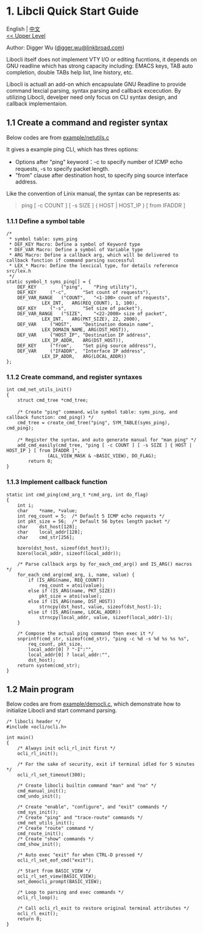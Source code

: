 # 1. Libcli Quick Start Guide

English | [中文](Quick%20Start%20Guide.zh_CN.md)
<br>
[<< Upper Level]("README.md")  

Author: Digger Wu (digger.wu@linkbroad.com)

Libocli itself does not implement VTY I/O or editing fucntions, it depends on GNU readline which has strong capacity including: EMACS keys, TAB auto completion, double TABs help list, line history, etc.

Libocli is actuall an add-on which encapsulate GNU Readline to provide command lexcial parsing, syntax parsing and callback excecution.
By utilizing Libocli, develper need only focus on CLI syntax design, and callback implementaion.

## 1.1 Create a command and register syntax

Below codes are from [example/netutils.c](../example/netutils.c)  

It gives a example ping CLI, which has thres options:
- Options after "ping" keyword：-c to specify number of ICMP echo requests, -s to specify packet length.
- "from" clause after destination host, to specify ping source interface address.

Like the convention of Linix manual, the syntax can be represents as:
>ping [ -c COUNT ] [ -s SIZE ] { HOST | HOST_IP } [ from IFADDR ]  

### 1.1.1 Define a symbol table
```
/*
 * symbol table: syms_ping
 * DEF_KEY Macro: Define a symbol of Keyword type
 * DEF_VAR Macro: Define a symbol of Variable type
 * ARG Macro: Define a callback arg, which will be delivered to callback function if command parsing successful
 * LEX_* Macro: Define the lexcical type, for details reference src/lex.h
 */
static symbol_t syms_ping[] = {
	DEF_KEY         ("ping",	"Ping utility"),
	DEF_KEY		("-c",		"Set count of requests"),
	DEF_VAR_RANGE	("COUNT",	"<1-100> count of requests",
			 LEX_INT,	ARG(REQ_COUNT), 1, 100),
	DEF_KEY		("-s",		"Set size of packet"),
	DEF_VAR_RANGE	("SIZE",	"<22-2000> size of packet",
			 LEX_INT,	ARG(PKT_SIZE), 22, 2000),
	DEF_VAR		("HOST",	"Destination domain name",
			 LEX_DOMAIN_NAME, ARG(DST_HOST)),
	DEF_VAR		("HOST_IP",	"Destination IP address",
			 LEX_IP_ADDR,	ARG(DST_HOST)),
	DEF_KEY		("from",	"Set ping source address"),
	DEF_VAR		("IFADDR",	"Interface IP address",
			 LEX_IP_ADDR,	ARG(LOCAL_ADDR))
};
```

### 1.1.2 Create command, and register syntaxes
```
int cmd_net_utils_init()
{
	struct cmd_tree *cmd_tree;
        
	/* Create "ping" command，wile symbol table: syms_ping, and callback function: cmd_ping() */
	cmd_tree = create_cmd_tree("ping", SYM_TABLE(syms_ping), cmd_ping);
        
	/* Register the syntax，and auto generate manual for "man ping" */
	add_cmd_easily(cmd_tree, "ping [ -c COUNT ] [ -s SIZE ] { HOST | HOST_IP } [ from IFADDR ]",
		       (ALL_VIEW_MASK & ~BASIC_VIEW), DO_FLAG);
        return 0;
}
```

### 1.1.3 Implement callback function

```
static int cmd_ping(cmd_arg_t *cmd_arg, int do_flag)
{
	int	i;
	char	*name, *value;
	int	req_count = 5;	/* Default 5 ICMP echo requests */
	int	pkt_size = 56;	/* Default 56 bytes length packet */
	char	dst_host[128];
	char	local_addr[128];
	char	cmd_str[256];

	bzero(dst_host, sizeof(dst_host));
	bzero(local_addr, sizeof(local_addr));

	/* Parse callback args by for_each_cmd_arg() and IS_ARG() macros */
	for_each_cmd_arg(cmd_arg, i, name, value) {
		if (IS_ARG(name, REQ_COUNT))
			req_count = atoi(value);
		else if (IS_ARG(name, PKT_SIZE))
			pkt_size = atoi(value);
		else if (IS_ARG(name, DST_HOST))
			strncpy(dst_host, value, sizeof(dst_host)-1);
		else if (IS_ARG(name, LOCAL_ADDR))
			strncpy(local_addr, value, sizeof(local_addr)-1);
	}

	/* Compose the actual ping command then exec it */
	snprintf(cmd_str, sizeof(cmd_str), "ping -c %d -s %d %s %s %s",
		req_count, pkt_size,
		local_addr[0] ? "-I":"",
		local_addr[0] ? local_addr:"",
		dst_host); 
	return system(cmd_str);
}
```

## 1.2 Main program

Below codes are from [example/democli.c](../example/democli.c), which demonstrate how to initialize Libocli and start command parsing.

```
/* libocli header */
#include <ocli/ocli.h>

int main()
{
	/* Always init ocli_rl_init first */
	ocli_rl_init();

	/* For the sake of security, exit if terminal idled for 5 minutes */
	ocli_rl_set_timeout(300);

	/* Create libocli builtin command "man" and "no" */
	cmd_manual_init();
	cmd_undo_init();

	/* Create "enable", "configure", and "exit" commands */
	cmd_sys_init();
	/* Create "ping" and "trace-route" commands */
	cmd_net_utils_init();
	/* Create "route" command */
	cmd_route_init();
	/* Create "show" commands */
	cmd_show_init();

	/* Auto exec "exit" for when CTRL-D pressed */
	ocli_rl_set_eof_cmd("exit");

	/* Start from BASIC_VIEW */
	ocli_rl_set_view(BASIC_VIEW);
	set_democli_prompt(BASIC_VIEW);

	/* Loop to parsing and exec commands */
	ocli_rl_loop();

	/* Call ocli_rl_exit to restore original terminal attributes */
	ocli_rl_exit();
	return 0;
}
```

